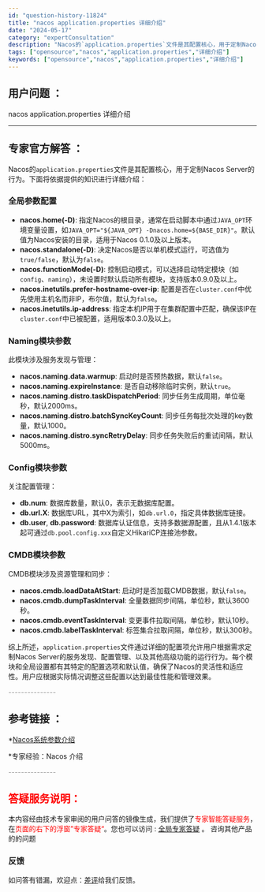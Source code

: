 ```yaml
---
id: "question-history-11824"
title: "nacos application.properties 详细介绍"
date: "2024-05-17"
category: "expertConsultation"
description: "Nacos的`application.properties`文件是其配置核心，用于定制Nacos Server的行为。下面将依据提供的知识进行详细介绍：### 全局参数配置- **nacos.home(-D)**: 指定Nacos的根目录，通常在启动脚本中通过`JAVA_OPT`环境变量设置，如`J"
tags: ["opensource","nacos","application.properties","详细介绍"]
keywords: ["opensource","nacos","application.properties","详细介绍"]
---
```


## 用户问题 ： 
 nacos application.properties 详细介绍  

---------------
## 专家官方解答 ：

Nacos的`application.properties`文件是其配置核心，用于定制Nacos Server的行为。下面将依据提供的知识进行详细介绍：

### 全局参数配置
- **nacos.home(-D)**: 指定Nacos的根目录，通常在启动脚本中通过`JAVA_OPT`环境变量设置，如`JAVA_OPT="${JAVA_OPT} -Dnacos.home=${BASE_DIR}"`。默认值为Nacos安装的目录，适用于Nacos 0.1.0及以上版本。
- **nacos.standalone(-D)**: 决定Nacos是否以单机模式运行，可选值为`true/false`，默认为`false`。
- **nacos.functionMode(-D)**: 控制启动模式，可以选择启动特定模块（如`config`、`naming`），未设置时默认启动所有模块，支持版本0.9.0及以上。
- **nacos.inetutils.prefer-hostname-over-ip**: 配置是否在`cluster.conf`中优先使用主机名而非IP，布尔值，默认为`false`。
- **nacos.inetutils.ip-address**: 指定本机IP用于在集群配置中匹配，确保该IP在`cluster.conf`中已被配置，适用版本0.3.0及以上。

### Naming模块参数
此模块涉及服务发现与管理：
- **nacos.naming.data.warmup**: 启动时是否预热数据，默认`false`。
- **nacos.naming.expireInstance**: 是否自动移除临时实例，默认`true`。
- **nacos.naming.distro.taskDispatchPeriod**: 同步任务生成周期，单位毫秒，默认2000ms。
- **nacos.naming.distro.batchSyncKeyCount**: 同步任务每批次处理的key数量，默认1000。
- **nacos.naming.distro.syncRetryDelay**: 同步任务失败后的重试间隔，默认5000ms。

### Config模块参数
关注配置管理：
- **db.num**: 数据库数量，默认0，表示无数据库配置。
- **db.url.X**: 数据库URL，其中X为索引，如`db.url.0`，指定具体数据库链接。
- **db.user**, **db.password**: 数据库认证信息，支持多数据源配置，且从1.4.1版本起可通过`db.pool.config.xxx`自定义HikariCP连接池参数。

### CMDB模块参数
CMDB模块涉及资源管理和同步：
- **nacos.cmdb.loadDataAtStart**: 启动时是否加载CMDB数据，默认`false`。
- **nacos.cmdb.dumpTaskInterval**: 全量数据同步间隔，单位秒，默认3600秒。
- **nacos.cmdb.eventTaskInterval**: 变更事件拉取间隔，单位秒，默认10秒。
- **nacos.cmdb.labelTaskInterval**: 标签集合拉取间隔，单位秒，默认300秒。

综上所述，`application.properties`文件通过详细的配置项允许用户根据需求定制Nacos Server的服务发现、配置管理、以及其他高级功能的运行行为。每个模块和全局设置都有其特定的配置选项和默认值，确保了Nacos的灵活性和适应性。用户应根据实际情况调整这些配置以达到最佳性能和管理效果。


<font color="#949494">---------------</font> 


## 参考链接 ：

*[Nacos系统参数介绍](https://nacos.io/docs/latest/guide/admin/system-configurations)
 
 *专家经验：Nacos 介绍 


 <font color="#949494">---------------</font> 
 


## <font color="#FF0000">答疑服务说明：</font> 

本内容经由技术专家审阅的用户问答的镜像生成，我们提供了<font color="#FF0000">专家智能答疑服务</font>，在<font color="#FF0000">页面的右下的浮窗”专家答疑“</font>。您也可以访问 : [全局专家答疑](https://answer.opensource.alibaba.com/docs/intro) 。 咨询其他产品的的问题

### 反馈
如问答有错漏，欢迎点：[差评](https://ai.nacos.io/user/feedbackByEnhancerGradePOJOID?enhancerGradePOJOId=13811)给我们反馈。
